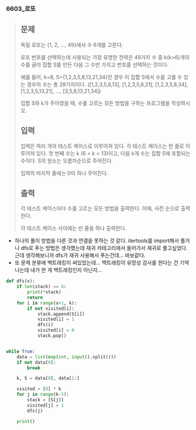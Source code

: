 ### 6603_로또

> ## 문제
>
> 독일 로또는 {1, 2, ..., 49}에서 수 6개를 고른다.
>
> 로또 번호를 선택하는데 사용되는 가장 유명한 전략은 49가지 수 중 k(k>6)개의 수를 골라 집합 S를 만든 다음 그 수만 가지고 번호를 선택하는 것이다.
>
> 예를 들어, k=8, S={1,2,3,5,8,13,21,34}인 경우 이 집합 S에서 수를 고를 수 있는 경우의 수는 총 28가지이다. ([1,2,3,5,8,13], [1,2,3,5,8,21], [1,2,3,5,8,34], [1,2,3,5,13,21], ..., [3,5,8,13,21,34])
>
> 집합 S와 k가 주어졌을 때, 수를 고르는 모든 방법을 구하는 프로그램을 작성하시오.
>
> ## 입력
>
> 입력은 여러 개의 테스트 케이스로 이루어져 있다. 각 테스트 케이스는 한 줄로 이루어져 있다. 첫 번째 수는 k (6 < k < 13)이고, 다음 k개 수는 집합 S에 포함되는 수이다. S의 원소는 오름차순으로 주어진다.
>
> 입력의 마지막 줄에는 0이 하나 주어진다. 
>
> ## 출력
>
> 각 테스트 케이스마다 수를 고르는 모든 방법을 출력한다. 이때, 사전 순으로 출력한다.
>
> 각 테스트 케이스 사이에는 빈 줄을 하나 출력한다.





- 하나의 풀이 방법을 다른 것과 연결을 못하는 것 같다. itertools를 import해서 풀거나 dfs로 푸는 방법은 생각했는데 재귀 카테고리에서 들어가서 재귀로 풀고싶었다. 근데 생각해보니까 dfs가 재귀 사용해서 푸는건데... 바보같다.
- 또 문제 분류에 백트래킹이 써있었는데... 백트래킹이 유망성 검사를 한다는 건 기억나는데 내가 한 게 백트래킹인지 아닌지... 

```python
def dfs(x):
    if len(stack) == 6:
        print(*stack)
        return
    for i in range(x+1, k):
        if not visited[i]:
            stack.append(S[i])
            visited[i] = 1
            dfs(i)
            visited[i] = 0
            stack.pop()


while True:
    data = list(map(int, input().split()))
    if not data[0]:
        break

    k, S = data[0], data[1:]

    visited = [0] * k
    for j in range(k-5):
        stack = [S[j]]
        visited[j] = 1
        dfs(j)

    print()
```

